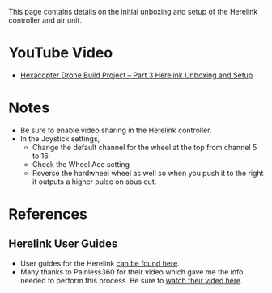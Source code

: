 This page contains details on the initial unboxing and setup of the Herelink controller and air unit.


# YouTube Video
- [Hexacopter Drone Build Project – Part 3 Herelink Unboxing and Setup](https://youtu.be/6hCZ1OqMMvg)

# Notes
- Be sure to enable video sharing in the Herelink controller.
- In the Joystick settings, 
  - Change the default channel for the wheel at the top from channel 5 to 16.
  - Check the Wheel Acc setting
  - Reverse the hardwheel wheel as well so when you push it to the right it outputs a higher pulse on sbus out.

# References 
## Herelink User Guides
- User guides for the Herelink [can be found here](https://docs.cubepilot.org/user-guides/herelink/herelink-user-guides).
- Many thanks to Painless360 for their video which gave me the info needed to perform this process. Be sure to [watch their video here](https://www.youtube.com/watch?v=DVPRaErKsn0&t=2167s).